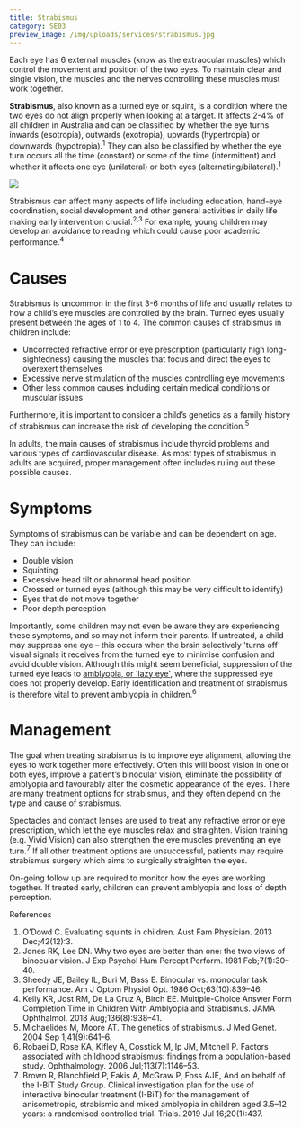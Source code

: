 ```yaml
---
title: Strabismus
category: SE03
preview_image: /img/uploads/services/strabismus.jpg
---
```

Each eye has 6 external muscles (know as the extraocular muscles) which control the movement and position of the two eyes. To maintain clear and single vision, the muscles and the nerves controlling these muscles must work together.

**Strabismus**, also known as a turned eye or squint, is a condition where the two eyes do not align properly when looking at a target. It affects 2-4% of all children in Australia and can be classified by whether the eye turns inwards (esotropia), outwards (exotropia), upwards (hypertropia) or downwards (hypotropia).<sup>1</sup> They can also be classified by whether the eye turn occurs all the time (constant) or some of the time (intermittent) and whether it affects one eye (unilateral) or both eyes (alternating/bilateral).<sup>1</sup>

![](/img/uploads/strabismus1.jpg)

Strabismus can affect many aspects of life including education, hand-eye coordination, social development and other general activities in daily life making early intervention crucial.<sup>2,3</sup> For example, young children may develop an avoidance to reading which could cause poor academic performance.<sup>4</sup>

# Causes

Strabismus is uncommon in the first 3-6 months of life and usually relates to how a child’s eye muscles are controlled by the brain. Turned eyes usually present between the ages of 1 to 4. The common causes of strabismus in children include:

* Uncorrected refractive error or eye prescription (particularly high long-sightedness) causing the muscles that focus and direct the eyes to overexert themselves
* Excessive nerve stimulation of the muscles controlling eye movements
* Other less common causes including certain medical conditions or muscular issues

Furthermore, it is important to consider a child’s genetics as a family history of strabismus can increase the risk of developing the condition.<sup>5</sup>

In adults, the main causes of strabismus include thyroid problems and various types of cardiovascular disease. As most types of strabismus in adults are acquired, proper management often includes ruling out these possible causes.

# Symptoms

Symptoms of strabismus can be variable and can be dependent on age. They can include:

* Double vision
* Squinting
* Excessive head tilt or abnormal head position
* Crossed or turned eyes (although this may be very difficult to identify)
* Eyes that do not move together
* Poor depth perception

Importantly, some children may not even be aware they are experiencing these symptoms, and so may not inform their parents. If untreated, a child may suppress one eye – this occurs when the brain selectively 'turns off' visual signals it receives from the turned eye to minimise confusion and avoid double vision. Although this might seem beneficial, suppression of the turned eye leads to [amblyopia, or 'lazy eye'](https://www.innovativeeyecare.com.au/what-we-do/amblyopia), where the suppressed eye does not properly develop. Early identification and treatment of strabismus is therefore vital to prevent amblyopia in children.<sup>6</sup>

# Management

The goal when treating strabismus is to improve eye alignment, allowing the eyes to work together more effectively. Often this will boost vision in one or both eyes, improve a patient’s binocular vision, eliminate the possibility of amblyopia and favourably alter the cosmetic appearance of the eyes. There are many treatment options for strabismus, and they often depend on the type and cause of strabismus.

Spectacles and contact lenses are used to treat any refractive error or eye prescription, which let the eye muscles relax and straighten. Vision training (e.g. Vivid Vision) can also strengthen the eye muscles preventing an eye turn.<sup>7</sup> If all other treatment options are unsuccessful, patients may require strabismus surgery which aims to surgically straighten the eyes.

On-going follow up are required to monitor how the eyes are working together. If treated early, children can prevent amblyopia and loss of depth perception.

References

1. O’Dowd C. Evaluating squints in children. Aust Fam Physician. 2013 Dec;42(12):3.
2. Jones RK, Lee DN. Why two eyes are better than one: the two views of binocular vision. J Exp Psychol Hum Percept Perform. 1981 Feb;7(1):30–40.
3. Sheedy JE, Bailey IL, Buri M, Bass E. Binocular vs. monocular task performance. Am J Optom Physiol Opt. 1986 Oct;63(10):839–46.
4. Kelly KR, Jost RM, De La Cruz A, Birch EE. Multiple-Choice Answer Form Completion Time in Children With Amblyopia and Strabismus. JAMA Ophthalmol. 2018 Aug;136(8):938–41.
5. Michaelides M, Moore AT. The genetics of strabismus. J Med Genet. 2004 Sep 1;41(9):641–6.
6. Robaei D, Rose KA, Kifley A, Cosstick M, Ip JM, Mitchell P. Factors associated with childhood strabismus: findings from a population-based study. Ophthalmology. 2006 Jul;113(7):1146–53.
7. Brown R, Blanchfield P, Fakis A, McGraw P, Foss AJE, And on behalf of the I-BiT Study Group. Clinical investigation plan for the use of interactive binocular treatment (I-BiT) for the management of anisometropic, strabismic and mixed amblyopia in children aged 3.5–12 years: a randomised controlled trial. Trials. 2019 Jul 16;20(1):437.